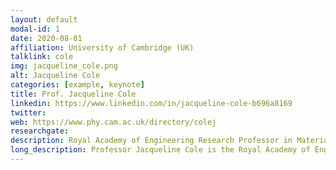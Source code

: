 ```yaml
---
layout: default
modal-id: 1
date: 2020-08-01
affiliation: University of Cambridge (UK)
talklink: cole
img: jacqueline_cole.png
alt: Jacqueline Cole
categories: [example, keynote]
title: Prof. Jacqueline Cole
linkedin: https://www.linkedin.com/in/jacqueline-cole-b696a8169
twitter:
web: https://www.phy.cam.ac.uk/directory/colej
researchgate:
description: Royal Academy of Engineering Research Professor in Materials Physics at the University of Cambridge
long_description: Professor Jacqueline Cole is the Royal Academy of Engineering Research Professor in Materials Physics at the University of Cambridge. She also heads the Molecular Engineering department and holds the BASF/Royal Academy of Engineering Research Chair in Data-driven Molecular Engineering of Functional Materials, partly funded by ISIS neutron and Muon Source at STFC Rutherford Appleton Laboratory in Oxfordshire, UK. She has a joint appointment in both the Physics Department (Cavendish Laboratory) and the Department of Chemical Engineering and Biotechnology at Cambridge. Her research combines artificial intelligence, data science, computational methods, and experimental research to create a data-driven materials discovery process. She holds two PhDs, one in Physics from the University of Cambridge and another in Chemistry from the University of Durham.
---
```

